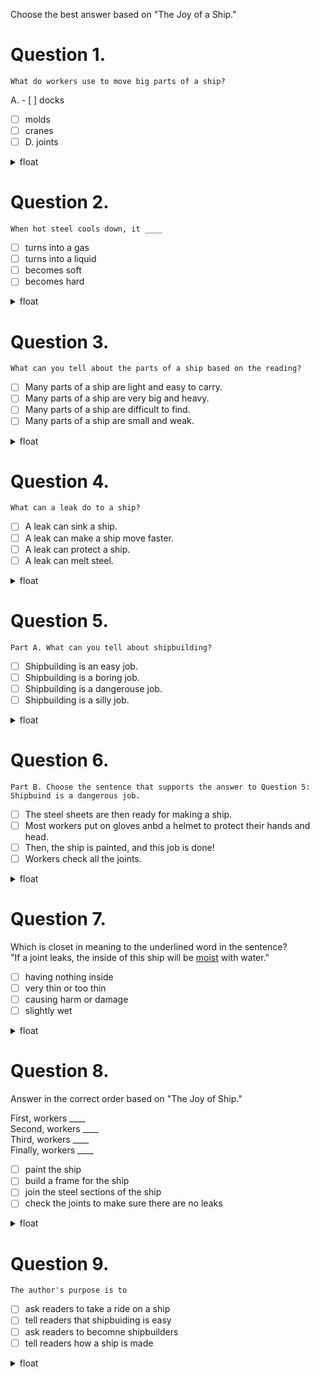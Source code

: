 Choose the best answer based on "The Joy of a Ship."  

# Question 1.
```
What do workers use to move big parts of a ship?
```

A. - [ ]  docks  
- [ ]  molds  
- [ ]  cranes  
- [ ]  D. joints   

<details>
<summary>float</summary>

C
</details>

# Question 2.
```
When hot steel cools down, it ____
```

- [ ] turns into a gas
- [ ] turns into a liquid
- [ ] becomes soft
- [ ] becomes hard

<details>
<summary>float</summary>

D
</details>

# Question 3.
```
What can you tell about the parts of a ship based on the reading?
```

- [ ] Many parts of a ship are light and easy to carry.
- [ ] Many parts of a ship are very big and heavy.
- [ ] Many parts of a ship are difficult to find.
- [ ] Many parts of a ship are small and weak.

<details>
<summary>float</summary>

B
</details>

# Question 4.
```
What can a leak do to a ship?
```

- [ ] A leak can sink a ship.
- [ ] A leak can make a ship move faster.
- [ ] A leak can protect a ship.
- [ ] A leak can melt steel.

<details>
<summary>float</summary>

A
</details>

# Question 5.
```
Part A. What can you tell about shipbuilding?
```

- [ ] Shipbuilding is an easy job.
- [ ] Shipbuilding is a boring job.
- [ ] Shipbuilding is a dangerouse job.
- [ ] Shipbuilding is a silly job.

<details>
<summary>float</summary>

C
</details>

# Question 6.
```
Part B. Choose the sentence that supports the answer to Question 5: Shipbuind is a dangerous job.
```

- [ ] The steel sheets are then ready for making a ship.
- [ ] Most workers put on gloves anbd a helmet to protect their hands and head.
- [ ] Then, the ship is painted, and this job is done!
- [ ] Workers check all the joints.

<details>
<summary>float</summary>

B
</details>

# Question 7.

Which is closet in meaning to the underlined word in the sentence?  
"If a joint leaks, the inside of this ship will be <U>moist</U> with water."


- [ ] having nothing inside
- [ ] very thin or too thin
- [ ] causing harm or damage
- [ ] slightly wet

<details>
<summary>float</summary>

D
</details>

# Question 8.
Answer in the correct order based on "The Joy of Ship."

First, workers ____  
Second, workers ____  
Third, workers ____  
Finally, workers ____  

- [ ] paint the ship
- [ ] build a frame for the ship
- [ ] join the steel sections of the ship
- [ ] check the joints to make sure there are no leaks

<details>
<summary>float</summary>

B  
C  
D  
A
</details>

# Question 9.
```
The author's purpose is to 
```

- [ ] ask readers to take a ride on a ship
- [ ] tell readers that shipbuiding is easy
- [ ] ask readers to becomne shipbuilders
- [ ] tell readers how a ship is made

<details>
<summary>float</summary>

D
</details>

